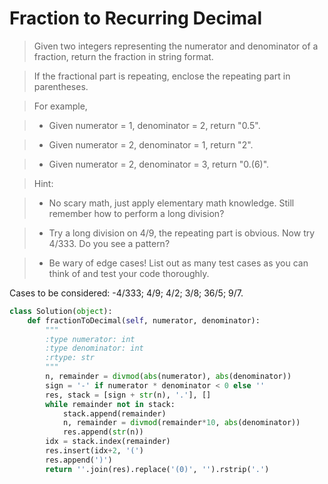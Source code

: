 # Fraction to Recurring Decimal

> Given two integers representing the numerator and denominator of a fraction, return the fraction in string format.

> If the fractional part is repeating, enclose the repeating part in parentheses.

> For example,

> * Given numerator = 1, denominator = 2, return "0.5".

> * Given numerator = 2, denominator = 1, return "2".

> * Given numerator = 2, denominator = 3, return "0.(6)".

> Hint:

> * No scary math, just apply elementary math knowledge. Still remember how to perform a long division?

> * Try a long division on 4/9, the repeating part is obvious. Now try 4/333. Do you see a pattern?

> * Be wary of edge cases! List out as many test cases as you can think of and test your code thoroughly.

Cases to be considered: -4/333; 4/9; 4/2; 3/8; 36/5; 9/7.

```Python
class Solution(object):
    def fractionToDecimal(self, numerator, denominator):
        """
        :type numerator: int
        :type denominator: int
        :rtype: str
        """
        n, remainder = divmod(abs(numerator), abs(denominator))
        sign = '-' if numerator * denominator < 0 else ''
        res, stack = [sign + str(n), '.'], []
        while remainder not in stack:
            stack.append(remainder)
            n, remainder = divmod(remainder*10, abs(denominator))
            res.append(str(n))
        idx = stack.index(remainder)
        res.insert(idx+2, '(')
        res.append(')')
        return ''.join(res).replace('(0)', '').rstrip('.')
```
